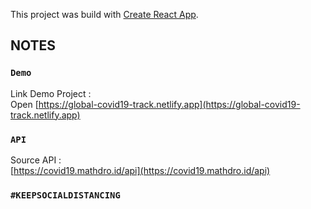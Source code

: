 This project was build with [Create React App](https://github.com/facebook/create-react-app).

## NOTES

### `Demo`

Link Demo Project : <br />
Open [https://global-covid19-track.netlify.app](https://global-covid19-track.netlify.app)

### `API`

Source API : <br />
[https://covid19.mathdro.id/api](https://covid19.mathdro.id/api)

### `#KEEPSOCIALDISTANCING`

